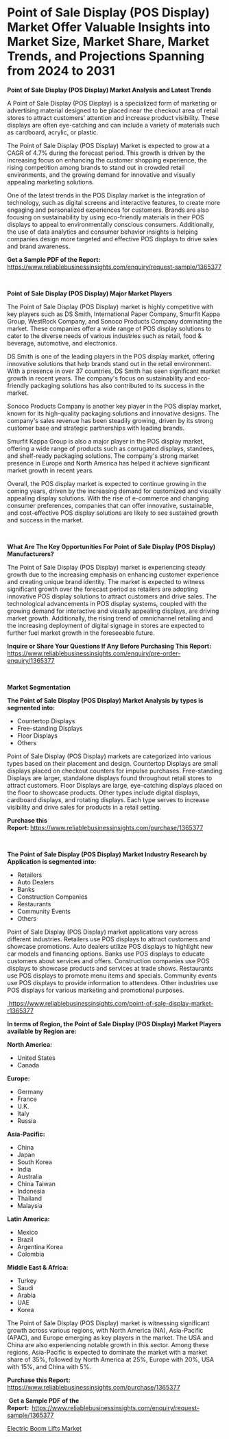 <p><h1>Point of Sale Display (POS Display) Market Offer Valuable Insights into Market Size, Market Share, Market Trends, and Projections Spanning from 2024 to 2031</h1></p><p><strong>Point of Sale Display (POS Display) Market Analysis and Latest Trends</strong></p>
<p><p>A Point of Sale Display (POS Display) is a specialized form of marketing or advertising material designed to be placed near the checkout area of retail stores to attract customers' attention and increase product visibility. These displays are often eye-catching and can include a variety of materials such as cardboard, acrylic, or plastic.</p><p>The Point of Sale Display (POS Display) Market is expected to grow at a CAGR of 4.7% during the forecast period. This growth is driven by the increasing focus on enhancing the customer shopping experience, the rising competition among brands to stand out in crowded retail environments, and the growing demand for innovative and visually appealing marketing solutions.</p><p>One of the latest trends in the POS Display market is the integration of technology, such as digital screens and interactive features, to create more engaging and personalized experiences for customers. Brands are also focusing on sustainability by using eco-friendly materials in their POS displays to appeal to environmentally conscious consumers. Additionally, the use of data analytics and consumer behavior insights is helping companies design more targeted and effective POS displays to drive sales and brand awareness.</p></p>
<p><strong>Get a Sample PDF of the Report:&nbsp;</strong> <a href="https://www.reliablebusinessinsights.com/enquiry/request-sample/1365377">https://www.reliablebusinessinsights.com/enquiry/request-sample/1365377</a></p>
<p>&nbsp;</p>
<p><strong>Point of Sale Display (POS Display) Major Market Players</strong></p>
<p><p>The Point of Sale Display (POS Display) market is highly competitive with key players such as DS Smith, International Paper Company, Smurfit Kappa Group, WestRock Company, and Sonoco Products Company dominating the market. These companies offer a wide range of POS display solutions to cater to the diverse needs of various industries such as retail, food & beverage, automotive, and electronics.</p><p>DS Smith is one of the leading players in the POS display market, offering innovative solutions that help brands stand out in the retail environment. With a presence in over 37 countries, DS Smith has seen significant market growth in recent years. The company's focus on sustainability and eco-friendly packaging solutions has also contributed to its success in the market.</p><p>Sonoco Products Company is another key player in the POS display market, known for its high-quality packaging solutions and innovative designs. The company's sales revenue has been steadily growing, driven by its strong customer base and strategic partnerships with leading brands.</p><p>Smurfit Kappa Group is also a major player in the POS display market, offering a wide range of products such as corrugated displays, standees, and shelf-ready packaging solutions. The company's strong market presence in Europe and North America has helped it achieve significant market growth in recent years.</p><p>Overall, the POS display market is expected to continue growing in the coming years, driven by the increasing demand for customized and visually appealing display solutions. With the rise of e-commerce and changing consumer preferences, companies that can offer innovative, sustainable, and cost-effective POS display solutions are likely to see sustained growth and success in the market.</p></p>
<p>&nbsp;</p>
<p><strong>What Are The Key Opportunities For Point of Sale Display (POS Display) Manufacturers?</strong></p>
<p><p>The Point of Sale Display (POS Display) market is experiencing steady growth due to the increasing emphasis on enhancing customer experience and creating unique brand identity. The market is expected to witness significant growth over the forecast period as retailers are adopting innovative POS display solutions to attract customers and drive sales. The technological advancements in POS display systems, coupled with the growing demand for interactive and visually appealing displays, are driving market growth. Additionally, the rising trend of omnichannel retailing and the increasing deployment of digital signage in stores are expected to further fuel market growth in the foreseeable future.</p></p>
<p><strong>Inquire or Share Your Questions If Any Before Purchasing This Report:</strong> <a href="https://www.reliablebusinessinsights.com/enquiry/pre-order-enquiry/1365377">https://www.reliablebusinessinsights.com/enquiry/pre-order-enquiry/1365377</a></p>
<p>&nbsp;</p>
<p><strong>Market Segmentation</strong></p>
<p><strong>The Point of Sale Display (POS Display) Market Analysis by types is segmented into:</strong></p>
<p><ul><li>Countertop Displays</li><li>Free-standing Displays</li><li>Floor Displays</li><li>Others</li></ul></p>
<p><p>Point of Sale Display (POS Display) markets are categorized into various types based on their placement and design. Countertop Displays are small displays placed on checkout counters for impulse purchases. Free-standing Displays are larger, standalone displays found throughout retail stores to attract customers. Floor Displays are large, eye-catching displays placed on the floor to showcase products. Other types include digital displays, cardboard displays, and rotating displays. Each type serves to increase visibility and drive sales for products in a retail setting.</p></p>
<p><strong>Purchase this Report:&nbsp;</strong><a href="https://www.reliablebusinessinsights.com/purchase/1365377">https://www.reliablebusinessinsights.com/purchase/1365377</a></p>
<p>&nbsp;</p>
<p><strong>The Point of Sale Display (POS Display) Market Industry Research by Application is segmented into:</strong></p>
<p><ul><li>Retailers</li><li>Auto Dealers</li><li>Banks</li><li>Construction Companies</li><li>Restaurants</li><li>Community Events</li><li>Others</li></ul></p>
<p><p>Point of Sale Display (POS Display) market applications vary across different industries. Retailers use POS displays to attract customers and showcase promotions. Auto dealers utilize POS displays to highlight new car models and financing options. Banks use POS displays to educate customers about services and offers. Construction companies use POS displays to showcase products and services at trade shows. Restaurants use POS displays to promote menu items and specials. Community events use POS displays to provide information to attendees. Other industries use POS displays for various marketing and promotional purposes.</p></p>
<p><a href="https://www.reliablebusinessinsights.com/point-of-sale-display-market-r1365377">&nbsp;https://www.reliablebusinessinsights.com/point-of-sale-display-market-r1365377</a></p>
<p><strong>In terms of Region, the Point of Sale Display (POS Display) Market Players available by Region are:</strong></p>
<p>
    <p> <strong> North America: </strong>
        <ul>
            <li>United States</li>
            <li>Canada</li>
        </ul>
        </p> 
    <p> <strong> Europe: </strong>
        <ul>
            <li>Germany</li>
            <li>France</li>
            <li>U.K.</li>
            <li>Italy</li>
            <li>Russia</li>
        </ul>
        </p> 
    <p> <strong> Asia-Pacific: </strong>
        <ul>
            <li>China</li>
            <li>Japan</li>
            <li>South Korea</li>
            <li>India</li>
            <li>Australia</li>
            <li>China Taiwan</li>
            <li>Indonesia</li>
            <li>Thailand</li>
            <li>Malaysia</li>
        </ul>
        </p> 
    <p> <strong> Latin America: </strong>
        <ul>
            <li>Mexico</li>
            <li>Brazil</li>
            <li>Argentina Korea</li>
            <li>Colombia</li>
        </ul>
        </p> 
    <p> <strong> Middle East & Africa: </strong>
        <ul>
            <li>Turkey</li>
            <li>Saudi</li>
            <li>Arabia</li>
            <li>UAE</li>
            <li>Korea</li>
        </ul>
    </p>
    </p>
<p><p>The Point of Sale Display (POS Display) market is witnessing significant growth across various regions, with North America (NA), Asia-Pacific (APAC), and Europe emerging as key players in the market. The USA and China are also experiencing notable growth in this sector. Among these regions, Asia-Pacific is expected to dominate the market with a market share of 35%, followed by North America at 25%, Europe with 20%, USA with 15%, and China with 5%.</p></p>
<p><strong>Purchase this Report: </strong><a href="https://www.reliablebusinessinsights.com/purchase/1365377">https://www.reliablebusinessinsights.com/purchase/1365377</a></p>
<p>&nbsp;<strong>Get a Sample PDF of the Report:&nbsp;&nbsp;</strong><a href="https://www.reliablebusinessinsights.com/enquiry/request-sample/1365377">https://www.reliablebusinessinsights.com/enquiry/request-sample/1365377</a></p>
<p><strong></strong></p>
<p><p><a href="https://medium.com/@graciakennyta2311/global-electric-boom-lifts-market-focus-on-application-end-use-industry-type-equipment-and-5ddb4279c3b5">Electric Boom Lifts Market</a></p></p>